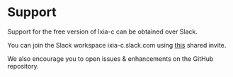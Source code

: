 # Support

Support for the free version of Ixia-c can be obtained over Slack.

You can join the Slack workspace ixia-c.slack.com using [this](https://join.slack.com/t/ixia-c/shared_invite/zt-spojam01-bn8nQnVobTQrWQVejCtA~A) shared invite.

We also encourage you to open issues & enhancements on the GitHub repository.
